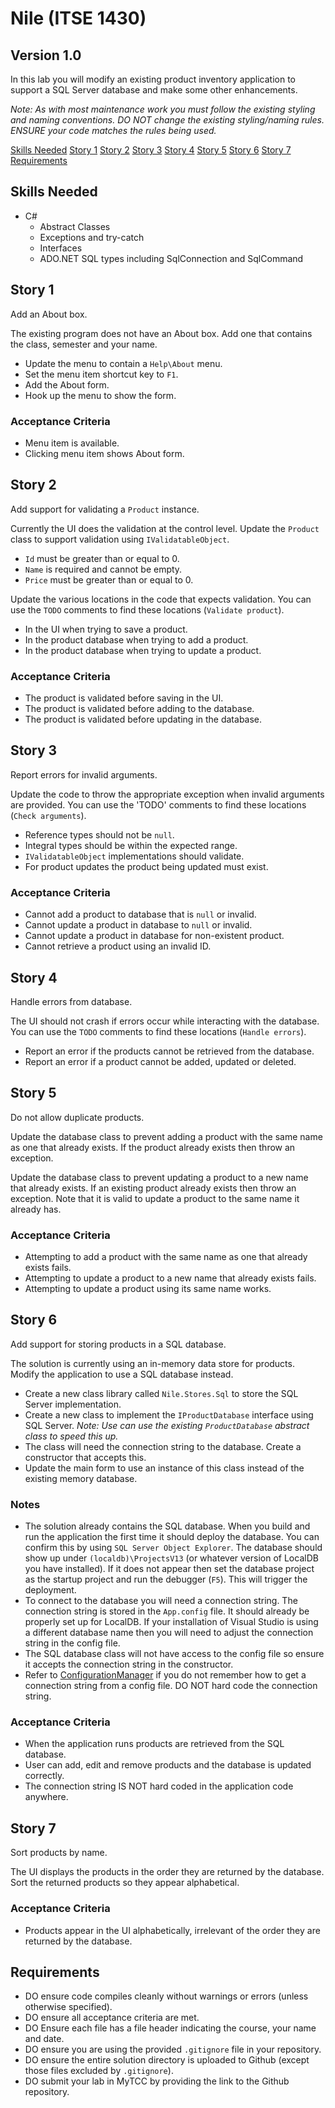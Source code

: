 # Nile (ITSE 1430)
## Version 1.0

In this lab you will modify an existing product inventory application to support a SQL Server database and make some other enhancements.

*Note: As with most maintenance work you must follow the existing styling and naming conventions. DO NOT change the existing styling/naming rules. ENSURE your code matches the rules being used.*

[Skills Needed](#skills-needed)
[Story 1](#story-1)
[Story 2](#story-2)
[Story 3](#story-3)
[Story 4](#story-4)
[Story 5](#story-5)
[Story 6](#story-6)
[Story 7](#story-7)
[Requirements](#requirements)

## Skills Needed

- C#
   - Abstract Classes
   - Exceptions and try-catch
   - Interfaces
   - ADO.NET SQL types including SqlConnection and SqlCommand   

## Story 1

Add an About box.

The existing program does not have an About box. Add one that contains the class, semester and your name.

- Update the menu to contain a `Help\About` menu.
- Set the menu item shortcut key to `F1`.
- Add the About form.
- Hook up the menu to show the form.

### Acceptance Criteria

- Menu item is available.
- Clicking menu item shows About form.

## Story 2

Add support for validating a `Product` instance.

Currently the UI does the validation at the control level. Update the `Product` class to support validation using `IValidatableObject`.

- `Id` must be greater than or equal to 0.
- `Name` is required and cannot be empty.
- `Price` must be greater than or equal to 0.

Update the various locations in the code that expects validation. You can use the `TODO` comments to find these locations (`Validate product`).

- In the UI when trying to save a product.
- In the product database when trying to add a product.
- In the product database when trying to update a product.

### Acceptance Criteria

- The product is validated before saving in the UI.
- The product is validated before adding to the database.
- The product is validated before updating in the database.

## Story 3

Report errors for invalid arguments.

Update the code to throw the appropriate exception when invalid arguments are provided. You can use the 'TODO' comments to find these locations (`Check arguments`).

- Reference types should not be `null`.
- Integral types should be within the expected range.
- `IValidatableObject` implementations should validate.
- For product updates the product being updated must exist.

### Acceptance Criteria

- Cannot add a product to database that is `null` or invalid.
- Cannot update a product in database to `null` or invalid.
- Cannot update a product in database for non-existent product.
- Cannot retrieve a product using an invalid ID.

## Story 4

Handle errors from database.

The UI should not crash if errors occur while interacting with the database. You can use the `TODO` comments to find these locations (`Handle errors`).

- Report an error if the products cannot be retrieved from the database.
- Report an error if a product cannot be added, updated or deleted.

## Story 5

Do not allow duplicate products.

Update the database class to prevent adding a product with the same name as one that already exists. If the product already exists then throw an exception.

Update the database class to prevent updating a product to a new name that already exists. If an existing product already exists then throw an exception. Note that it is valid to update a product to the same name it already has.

### Acceptance Criteria

- Attempting to add a product with the same name as one that already exists fails.
- Attempting to update a product to a new name that already exists fails.
- Attempting to update a product using its same name works.

## Story 6

Add support for storing products in a SQL database.

The solution is currently using an in-memory data store for products. Modify the application to use a SQL database instead.

- Create a new class library called `Nile.Stores.Sql` to store the SQL Server implementation.
- Create a new class to implement the `IProductDatabase` interface using SQL Server. *Note: Use can use the existing `ProductDatabase` abstract class to speed this up.* 
- The class will need the connection string to the database. Create a constructor that accepts this.
- Update the main form to use an instance of this class instead of the existing memory database.

### Notes

- The solution already contains the SQL database. When you build and run the application the first time it should deploy the database. You can confirm this by using `SQL Server Object Explorer`.  The database should show up under `(localdb)\ProjectsV13` (or whatever version of LocalDB you have installed). If it does not appear then set the database project as the startup project and run the debugger (`F5`). This will trigger the deployment.
- To connect to the database you will need a connection string. The connection string is stored in the `App.config` file. It should already be properly set up for LocalDB. If your installation of Visual Studio is using a different database name then you will need to adjust the connection string in the config file.
- The SQL database class will not have access to the config file so ensure it accepts the connection string in the constructor.
- Refer to [ConfigurationManager](https://docs.microsoft.com/en-us/dotnet/api/system.configuration.configurationmanager.connectionstrings?view=netframework-4.7.2) if you do not remember how to get a connection string from a config file. DO NOT hard code the connection string.

### Acceptance Criteria

- When the application runs products are retrieved from the SQL database.
- User can add, edit and remove products and the database is updated correctly.
- The connection string IS NOT hard coded in the application code anywhere.

## Story 7

Sort products by name.

The UI displays the products in the order they are returned by the database. Sort the returned products so they appear alphabetical.

### Acceptance Criteria

- Products appear in the UI alphabetically, irrelevant of the order they are returned by the database.

## Requirements

- DO ensure code compiles cleanly without warnings or errors (unless otherwise specified).
- DO ensure all acceptance criteria are met.
- DO Ensure each file has a file header indicating the course, your name and date.
- DO ensure you are using the provided `.gitignore` file in your repository.
- DO ensure the entire solution directory is uploaded to Github (except those files excluded by `.gitignore`).
- DO submit your lab in MyTCC by providing the link to the Github repository.